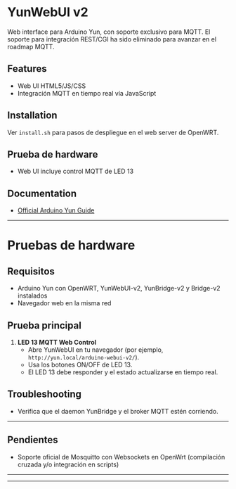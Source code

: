 # YunWebUI v2

Web interface para Arduino Yun, con soporte exclusivo para MQTT. El soporte para integración REST/CGI ha sido eliminado para avanzar en el roadmap MQTT.

## Features
- Web UI HTML5/JS/CSS
- Integración MQTT en tiempo real vía JavaScript

## Installation
Ver `install.sh` para pasos de despliegue en el web server de OpenWRT.

## Prueba de hardware
- Web UI incluye control MQTT de LED 13



## Documentation
- [Official Arduino Yun Guide](https://docs.arduino.cc/retired/getting-started-guides/ArduinoYun/)

---


# Pruebas de hardware

## Requisitos
- Arduino Yun con OpenWRT, YunWebUI-v2, YunBridge-v2 y Bridge-v2 instalados
- Navegador web en la misma red

## Prueba principal
1. **LED 13 MQTT Web Control**
	- Abre YunWebUI en tu navegador (por ejemplo, `http://yun.local/arduino-webui-v2/`).
	- Usa los botones ON/OFF de LED 13.
	- El LED 13 debe responder y el estado actualizarse en tiempo real.


## Troubleshooting
- Verifica que el daemon YunBridge y el broker MQTT estén corriendo.

---

## Pendientes

- Soporte oficial de Mosquitto con Websockets en OpenWrt (compilación cruzada y/o integración en scripts)

---

---
